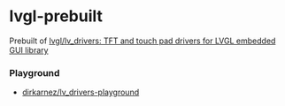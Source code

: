 lvgl-prebuilt
=============
Prebuilt of [lvgl/lv_drivers: TFT and touch pad drivers for LVGL embedded GUI library](https://github.com/lvgl/lv_drivers/)

### Playground
- [dirkarnez/lv_drivers-playground](https://github.com/dirkarnez/lv_drivers-playground)

